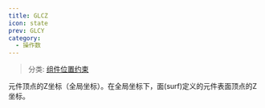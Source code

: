 ```yaml
---
title: GLCZ
icon: state
prev: GLCY
category:
  - 操作数
---
```


> 分类: [组件位置约束](/hb/operands/130/873/  "Zemax 操作数 组件位置约束")

元件顶点的Z坐标（全局坐标）。在全局坐标下，面(surf)定义的元件表面顶点的Z坐标。